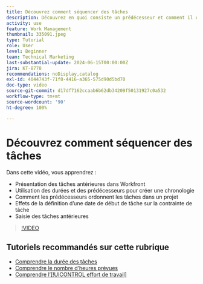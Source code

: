 ```yaml
---
title: Découvrez comment séquencer des tâches
description: Découvrez en quoi consiste un prédécesseur et comment il ordonne les tâches dans un projet. Apprenez ensuite à utiliser les durées et les prédécesseurs pour créer une chronologie.
activity: use
feature: Work Management
thumbnail: 335091.jpeg
type: Tutorial
role: User
level: Beginner
team: Technical Marketing
last-substantial-update: 2024-06-15T00:00:00Z
jira: KT-8778
recommendations: noDisplay,catalog
exl-id: 4044743f-71f8-4416-a365-575d90d5bd70
doc-type: video
source-git-commit: d17df7162ccaab6b62db34209f50131927c0a532
workflow-type: tm+mt
source-wordcount: '90'
ht-degree: 100%

---
```


# Découvrez comment séquencer des tâches

Dans cette vidéo, vous apprendrez :

* Présentation des tâches antérieures dans Workfront
* Utilisation des durées et des prédécesseurs pour créer une chronologie
* Comment les prédécesseurs ordonnent les tâches dans un projet
* Effets de la définition d’une date de début de tâche sur la contrainte de tâche
* Saisie des tâches antérieures

>[!VIDEO](https://video.tv.adobe.com/v/335091/?quality=12&learn=on&enablevpops)

<!---
Learn more urls
There's a lot more you can learn about predecessors, such as dependency type and lag. [!DNL Workfront] recommends getting the basics down first, then pulling those other features into your project planning. If you're curious, here are some articles about additional functionality.
Overview of task predecessors
Create predecessor relationships by chaining tasks
Creating a predecessor relationship on the task list
Overview of lag types
Overview of task dependency types
--->

## Tutoriels recommandés sur cette rubrique

* [Comprendre la durée des tâches](/help/manage-work/tasks/understand-task-durations.md)
* [Comprendre le nombre d’heures prévues](/help/manage-work/tasks/understand-planned-hours.md)
* [Comprendre l’[!UICONTROL effort de travail]](/help/manage-work/tasks/understand-work-effort.md)
